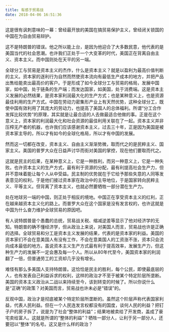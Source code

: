 ```yaml
---
title: 有感于贸易战
date: 2018-04-06 16:51:36
---
```


这是很有讽刺意味的一幕：曾经最开放的美国在搞贸易保护主义，曾经闭关锁国的中国在为自由贸易辩护。

这不是特朗普的错误。他之所以能上台，是因为他迎合了大多数民意，他代表的是美国当代的社会思潮。也许我们正处于一个大变革的时代，美国正在背离自由主义、资本主义。而中国则处在天平的另一端。

全球分工与贸易是资本主义的杰作，什么是资本主义？就是以盈利为最高价值判断的主义。资本家的逐利行为自然而然使资本流向有最低生产成本的地方，并把产品出售给能卖出最高价的客户。于是形成了如今全球分工与贸易的格局，发展中国家，如中国，处于链条的生产端；而发达国家，如美国，处于消费端。这是资本主义发展的必然结果，是资本家利润最大化的生产方式；也是某种意义上，也是资源最佳利用的生产方式。中国在劳动力密集形产业上有天然优势，这种全球分工，既使中国有效利用了其庞大的劳动力，也提高了美国人的总体福利。所谓“分工合作发挥比较优势”的原理，其实就是让最合适的人去做最适合他做的事。正是在这个意义上，资本家的利润最大化和社会资源的最佳利用关联在了一起。资本主义并非压榨无产者的机器，也许我们应该感谢资本主义，过去三十年，正是因为美国是被资本家主导的，所以才有如今的全球化格局，所以才有中国的发展。

然而这一切都在改变，资本主义、自由主义渐渐势微，取而代之的是民粹主义、国家主义。美国的普罗大众在日益声讨华而街对美国的掌控，现在他们要取而代之。

这就是民主的后果，在某种意义上，它是一种胜利，而另一种意义上，它是一种失败。也许资本主义的生产方式，最有利于资源的分配，最有利提高社会生产力，但并不意味着能让每个人从中受益。民主制的优势就在于它给予那些失意的人同等发表意见的权利，于是他们接过资本家在政治中的主导地位，于是国家转向民粹主义、平等主义。但背离了资本主义，也就必然要牺牲一部分潜在生产力。

处在地球另一端的中国，则正处于相反的境地。中国正在享受资本主义的红利，正在越来越资本主义化的路上。而普罗大众在这个国家是没有发言权的，也许这就是中国为什么奋力维护全球贸易的原因吧。



有人说特朗普是个愚蠢的总统，贸易战关税、缩减逆差等显示了他对经济学的无知。特朗普的确不懂经济学，但从政治上来说，对美国人而言，贸易战也许是正确的选择。全球贸易和分工是资本主义发展的结果，代表的是资本家的利益。美国的资本家们不会在意美国人有没有工作，不会在意美国人的工资涨不涨，资本只会流向成本最低的地方。虽说资本主义生产方式最有利于提高效率，发展生产力，但这种生产力的发展不一定会惠及每一个人。所以从80年代至今，美国资本家的利润翻了一倍，但普通劳工的工资却几乎没有增长。

难怪有那么多美国人支持特朗普。这恰恰是民主的胜利，每个公民，即使最底层的人，也有发表自己利益诉求的权利，这样的政治才不至于被某个特定阶层所垄断。美国的资本主义政治从二战以来持续至今，该到转变的时候了。所以你说什么是“正确”的政策？对美国而言，贸易战也许未必是“错误”的。



反观中国，政治才是彻底被某个特定阶层所垄断的。虽然这个阶层声称代表国家利益，代表人民利益。但在一个人民连发言权都没有的国度，谈何人民的利益？把钉子户的房子拆了，说是为了社会“整体的利益”；结果地被卖给了开发商，盖成了豪宅卖给富人。这就是所谓的“整体的利益”？牺牲一部分人，让利于另一部分人，还要冠以“整体”的名号。这又是什么样的政治？